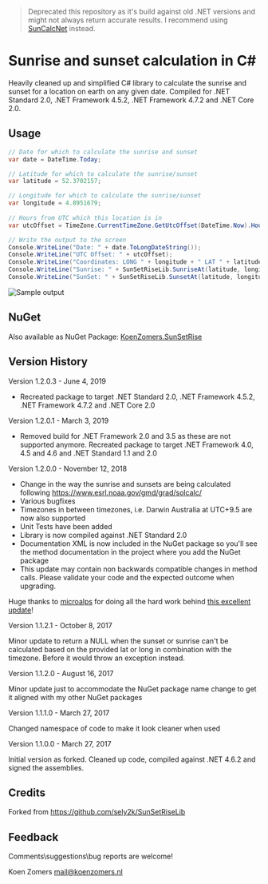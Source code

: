 > Deprecated this repository as it's build against old .NET versions and might not always return accurate results. I recommend using [SunCalcNet](https://github.com/kostebudinoski/SunCalcNet) instead.

# Sunrise and sunset calculation in C#

Heavily cleaned up and simplified C# library to calculate the sunrise and sunset for a location on earth on any given date. Compiled for .NET Standard 2.0, .NET Framework 4.5.2, .NET Framework 4.7.2 and .NET Core 2.0.

## Usage

```C#
// Date for which to calculate the sunrise and sunset
var date = DateTime.Today;

// Latitude for which to calculate the sunrise/sunset
var latitude = 52.3702157;

// Longitude for which to calculate the sunrise/sunset
var longitude = 4.8951679;
            
// Hours from UTC which this location is in
var utcOffset = TimeZone.CurrentTimeZone.GetUtcOffset(DateTime.Now).Hours;

// Write the output to the screen
Console.WriteLine("Date: " + date.ToLongDateString());
Console.WriteLine("UTC Offset: " + utcOffset);
Console.WriteLine("Coordinates: LONG " + longitude + " LAT " + latitude);
Console.WriteLine("Sunrise: " + SunSetRiseLib.SunriseAt(latitude, longitude, date, utcOffset));
Console.WriteLine("SunSet: " + SunSetRiseLib.SunsetAt(latitude, longitude, date, utcOffset));
```

![Sample output](./SampleOutput.png)

## NuGet

Also available as NuGet Package: [KoenZomers.SunSetRise](https://www.nuget.org/packages/KoenZomers.SunSetRise)

## Version History

Version 1.2.0.3 - June 4, 2019

- Recreated package to target .NET Standard 2.0, .NET Framework 4.5.2, .NET Framework 4.7.2 and .NET Core 2.0

Version 1.2.0.1 - March 3, 2019

- Removed build for .NET Framework 2.0 and 3.5 as these are not supported anymore. Recreated package to target .NET Framework 4.0, 4.5 and 4.6 and .NET Standard 1.1 and 2.0

Version 1.2.0.0 - November 12, 2018

- Change in the way the sunrise and sunsets are being calculated following https://www.esrl.noaa.gov/gmd/grad/solcalc/
- Various bugfixes
- Timezones in between timezones, i.e. Darwin Australia at UTC+9.5 are now also supported
- Unit Tests have been added
- Library is now compiled against .NET Standard 2.0
- Documentation XML is now included in the NuGet package so you'll see the method documentation in the project where you add the NuGet package
- This update may contain non backwards compatible changes in method calls. Please validate your code and the expected outcome when upgrading.

Huge thanks to [microalps](https://github.com/microalps) for doing all the hard work behind [this excellent update](https://github.com/KoenZomers/SunSetRiseLib/pull/1)!

Version 1.1.2.1 - October 8, 2017

Minor update to return a NULL when the sunset or sunrise can't be calculated based on the provided lat or long in combination with the timezone. Before it would throw an exception instead.

Version 1.1.2.0 - August 16, 2017

Minor update just to accommodate the NuGet package name change to get it aligned with my other NuGet packages

Version 1.1.1.0 - March 27, 2017

Changed namespace of code to make it look cleaner when used

Version 1.1.0.0 - March 27, 2017

Initial version as forked. Cleaned up code, compiled against .NET 4.6.2 and signed the assemblies.

## Credits

Forked from https://github.com/sely2k/SunSetRiseLib

## Feedback

Comments\suggestions\bug reports are welcome!

Koen Zomers
mail@koenzomers.nl
